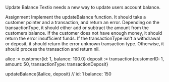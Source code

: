 Update Balance
Textio needs a new way to update users account balance.

Assignment
Implement the updateBalance function. It should take a customer pointer and a transaction, and return an error. Depending on the transactionType, it should either add or subtract the amount from the customers balance. If the customer does not have enough money, it should return the error insufficient funds. If the transactionType isn't a withdrawal or deposit, it should return the error unknown transaction type. Otherwise, it should process the transaction and return nil.

alice := customer{id: 1, balance: 100.0}
deposit := transaction{customerID: 1, amount: 50, transactionType: transactionDeposit}

updateBalance(&alice, deposit)
// id: 1 balance: 150